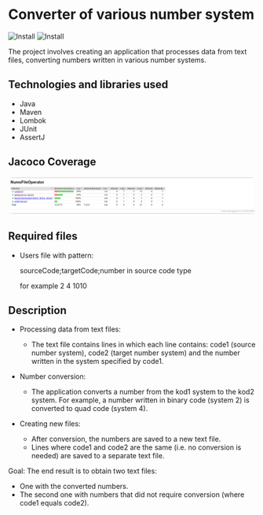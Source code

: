 # Converter of various number system
![Install](https://img.shields.io/badge/install-passing-green)
![Install](https://img.shields.io/badge/coverage-83%25-light%20green)

The project involves creating an application that processes data from text files, converting numbers written in various number systems.
## Technologies and libraries used

* Java
* Maven
* Lombok
* JUnit
* AssertJ

## Jacoco Coverage

![App Screenshot](src/test/resources/jacoco_raport.PNG)


## Required files

* Users file with pattern:

  sourceCode;targetCode;number in source code type

  for example 2 4 1010

## Description

* Processing data from text files:
  * The text file contains lines in which each line contains: code1 (source number system), code2 (target number system) and the number written in the system specified by code1.

* Number conversion:
  * The application converts a number from the kod1 system to the kod2 system. For example, a number written in binary code (system 2) is converted to quad code (system 4).

* Creating new files:
  * After conversion, the numbers are saved to a new text file.
   * Lines where code1 and code2 are the same (i.e. no conversion is needed) are saved to a separate text file.

Goal: The end result is to obtain two text files:

* One with the converted numbers.
* The second one with numbers that did not require conversion (where code1 equals code2).